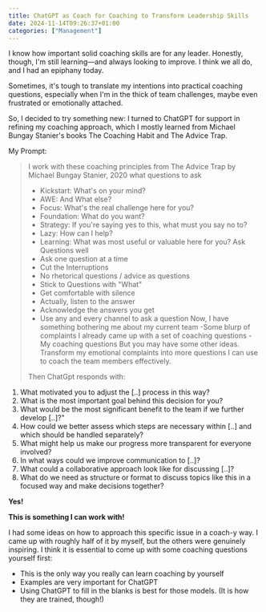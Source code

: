 ```yaml
---
title: ChatGPT as Coach for Coaching to Transform Leadership Skills
date: 2024-11-14T09:26:37+01:00
categories: ["Management"]
---
```


I know how important solid coaching skills are for any leader. Honestly, though, I'm still learning—and always looking to improve. I think we all do, and I had an epiphany today.

Sometimes, it's tough to translate my intentions into practical coaching questions, especially when I'm in the thick of team challenges, maybe even frustrated or emotionally attached.

So, I decided to try something new: I turned to ChatGPT for support in refining my coaching approach, which I mostly learned from Michael Bungay Stanier's books The Coaching Habit and The Advice Trap.

My Prompt:
> I work with these coaching principles from The Advice Trap by Michael Bungay Stanier, 2020<space><space>
> what questions to ask
> - Kickstart: What's on your mind?
> - AWE: And What else?
> - Focus: What's the real challenge here for you?
> - Foundation: What do you want?
> - Strategy: If you're saying yes to this, what must you say no to?
> - Lazy: How can I help?
> - Learning: What was most useful or valuable here for you?
> Ask Questions well
> - Ask one question at a time
> - Cut the Interruptions
> - No rhetorical questions / advice as questions
> - Stick to Questions with "What"
> - Get comfortable with silence
> - Actually, listen to the answer
> - Acknowledge the answers you get
> - Use any and every channel to ask a question
> Now, I have something bothering me about my current team
> -Some blurp of complaints
> I already came up with a set of coaching questions
> -My coaching questions
> But you may have some other ideas. Transform my emotional complaints into more questions I can use to coach the team members effectively.
>
> Then ChatGpt responds with:

1. What motivated you to adjust the \[..\] process in this way?
2. What is the most important goal behind this decision for you?
3. What would be the most significant benefit to the team if we further develop \[..\]?"
4. How could we better assess which steps are necessary within \[..\] and which should be handled separately?
5. What might help us make our progress more transparent for everyone involved?
6. In what ways could we improve communication to \[..\]?
7. What could a collaborative approach look like for discussing \[..\]?
8. What do we need as structure or format to discuss topics like this in a focused way and make decisions together?

**Yes!**

**This is something I can work with!**

I had some ideas on how to approach this specific issue in a coach-y way. I came up with roughly half of it by myself, but the others were genuinely inspiring. I think it is essential to come up with some coaching questions yourself first:

- This is the only way you really can learn coaching by yourself
- Examples are very important for ChatGPT
- Using ChatGPT to fill in the blanks is best for those models. (It is how they are trained, though!)

